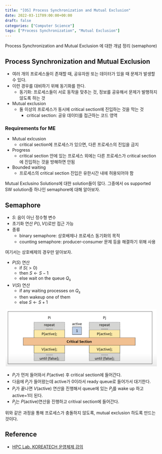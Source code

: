 ```yaml
---
title: "[OS] Process Synchronization and Mutual Exclusion"
date: 2022-03-11T09:00:00+00:00
draft: false
categories: ["Computer Science"]
tags: ["Process Synchronization", "Mutual Exclusion"]
---
```


Process Synchronization and Mutual Exclusion 에 대한 개념 정리 (semaphore)

<!--more-->
## Process Synchronization and Mutual Exclusion
- 여러 개의 프로세스들이 존재할 때, 공유자원 또는 데이터가 있을 때 문제가 발생할 수 있다.
- 이런 경우를 대비하기 위해 동기화를 한다.
  - 동기화: 프로세스들이 서로 동작을 맞추는 것, 정보를 공유해서 문제가 발행하지 않도록 하는 것
- Mutual exclusion
  - 둘 이상의 프로세스가 동시에 critical section에 진입하는 것을 막는 것
    - critical section: 공유 데이터를 접근하는 코드 영역

### Requirements for ME
- Mutual exlcusion
  - critical section에 프로세스가 있으면, 다른 프로세스의 진입을 금지
- Progress
  - critical section 안에 있는 프로세스 외에는 다른 프로세스가 critical section에 진입하는 것을 방해하면 안됨
- Bounded waiting
  - 프로세스의 critical section 진입은 유한시간 내에 허용되어야 함

Mutual Exclusino Solutions에 대한 solution들이 많다. 그중에서 os supported SW solution중 하나인 semaphore에 대해 알아보자.

## Semaphore
- $S$: 음이 아닌 정수형 변수
- 초기화 연산 $P(),V()$로만 접근 가능
- 종류
  - binary semaphore: 상호배제나 프로세스 동기화의 목적
  - counting semaphore: producer-consumer 문제 등을 해결하기 위해 사용

여기서는 상호배제의 경우만 알아보자.

- $P(S)$ 연산
  - if $S( > 0)$
  - then $S \leftarrow S - 1$
  - else wait on the queue $Q_s$
- $V(S)$ 연산
  - if any waiting processes on $Q_s$
  - then wakeup one of them
  - else $S \leftarrow S + 1$

<center>
    <img src="https://github.com/minsoo9506/blog/blob/master/static/blog-imgs/os_Lec06_01.png?raw=true"  width="500">
</center>

- $P_i$가 먼저 들어와서 $P(\text{active})$ 후 critical section에 들어간다.
- 다음에 $P_j$가 들어왔는데 active가 0이라서 ready queue로 들어가서 대기한다.
- $P_i$가 끝나면 $V(\text{active})$ 연산을 진행해서 queue에 있는 $P_j$를 wake up 하고 active=1이 된다.
- $P_j$는 $P(\text{active})$연산을 진행하고 critival section에 들어간다.

위와 같은 과정을 통해 프로세스가 충돌하지 않도록, mutual exclusion 하도록 만드는 것이다.

## Reference
- [HPC Lab. KOREATECH 운영체제 강의](https://www.youtube.com/playlist?list=PLBrGAFAIyf5rby7QylRc6JxU5lzQ9c4tN)
